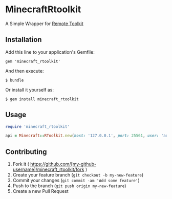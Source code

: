 # MinecraftRtoolkit

A Simple Wrapper for [Remote Toolkit](https://forums.bukkit.org/threads/admn-remotetoolkit-r10-a15-restarts-crash-detection-auto-saves-remote-console-1-7-2.674)

## Installation

Add this line to your application's Gemfile:

    gem 'minecraft_rtoolkit'

And then execute:

    $ bundle

Or install it yourself as:

    $ gem install minecraft_rtoolkit

## Usage

```ruby
require 'minecraft_rtoolkit'

api = Minecraft::RToolkit.new(host: '127.0.0.1', port: 25561, user: 'admin', password: 'password')

```

## Contributing

1. Fork it ( https://github.com/[my-github-username]/minecraft_rtoolkit/fork )
2. Create your feature branch (`git checkout -b my-new-feature`)
3. Commit your changes (`git commit -am 'Add some feature'`)
4. Push to the branch (`git push origin my-new-feature`)
5. Create a new Pull Request
